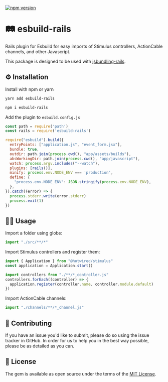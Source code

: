 [![npm version](https://badge.fury.io/js/esbuild-rails.svg)](https://badge.fury.io/js/esbuild-rails)

# 🛤 esbuild-rails

Rails plugin for Esbuild for easy imports of Stimulus controllers, ActionCable channels, and other Javascript.

This package is designed to be used with [jsbundling-rails](https://github.com/rails/jsbundling-rails).

## ⚙️ Installation

Install with npm or yarn

```bash
yarn add esbuild-rails
```

```bash
npm i esbuild-rails
```

Add the plugin to `esbuild.config.js`

```javascript
const path = require('path')
const rails = require('esbuild-rails')

require("esbuild").build({
  entryPoints: ["application.js", "event_form.jsx"],
  bundle: true,
  outdir: path.join(process.cwd(), "app/assets/builds"),
  absWorkingDir: path.join(process.cwd(), "app/javascript"),
  watch: process.argv.includes("--watch"),
  plugins: [rails()],
  minify: process.env.NODE_ENV === 'production',
  define: { 
    "process.env.NODE_ENV": JSON.stringify(process.env.NODE_ENV),
  },
}).catch((error) => {
  process.stderr.write(error.stderr)
  process.exit(1)
})
```

## 🧑‍💻 Usage

Import a folder using globs:

```javascript
import "./src/**/*"
```

Import Stimulus controllers and register them:

```javascript
import { Application } from "@hotwired/stimulus"
const application = Application.start()

import controllers from "./**/*_controller.js"
controllers.forEach((controller) => {
  application.register(controller.name, controller.module.default)
})
```

Import ActionCable channels:

```javascript
import "./channels/**/*_channel.js"
```

## 🙏 Contributing

If you have an issue you'd like to submit, please do so using the issue tracker in GitHub. In order for us to help you in the best way possible, please be as detailed as you can.


## 📝 License

The gem is available as open source under the terms of the [MIT License](http://opensource.org/licenses/MIT).
